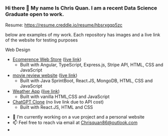 ### Hi there 👋 My name Is Chris Quan. I am a recent Data Science Graduate open to work.

Resume: https://resume.creddle.io/resume/hbsrxgqp5zc

below are examples of my work. Each repository has images and a live link of the website for testing purposes

Web Design
* [Ecomerence Web Store](https://github.com/Chris-Quan/Ecom-Web-Store) ([live link](https://cq-ecom-store.netlify.app))
  * Built with Angular, TypeScript, Express.js, Stripe API, HTML, CSS and JavaScript 
* [movie review website](https://github.com/Chris-Quan/movie-website) ([live link](https://cq-movie-website.netlify.app/))
  * Built with Java SprintBoot, React.JS, MongoDB, HTML, CSS and JavaScript 
* [Weather App](https://github.com/Chris-Quan/Weather-App) ([live link](https://cq-weather-app.netlify.app/))
  * Built with vanilla HTML,CSS and JavaScript
* [ChatGPT Clone](https://github.com/Chris-Quan/ChatGPT-Clone) (no live link due to API cost)
  * Built with React.JS, HTML and CSS

- 🔭 I’m currently working on a vue project and a personal website
- 📫 Feel free to reach via email at Chrisquan86@outlook.com
- 
<!--
**Chris-Quan/Chris-Quan** is a ✨ _special_ ✨ repository because its `README.md` (this file) appears on your GitHub profile.

Here are some ideas to get you started:

- 🔭 I’m currently working on ...
- 🌱 I’m currently learning ...
- 👯 I’m looking to collaborate on ...
- 🤔 I’m looking for help with ...
- 💬 Ask me about ...
- 📫 How to reach me: ...
- 😄 Pronouns: ...
- ⚡ Fun fact: ...
-->
